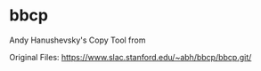 # bbcp
Andy Hanushevsky's Copy Tool from 

Original Files: https://www.slac.stanford.edu/~abh/bbcp/bbcp.git/
